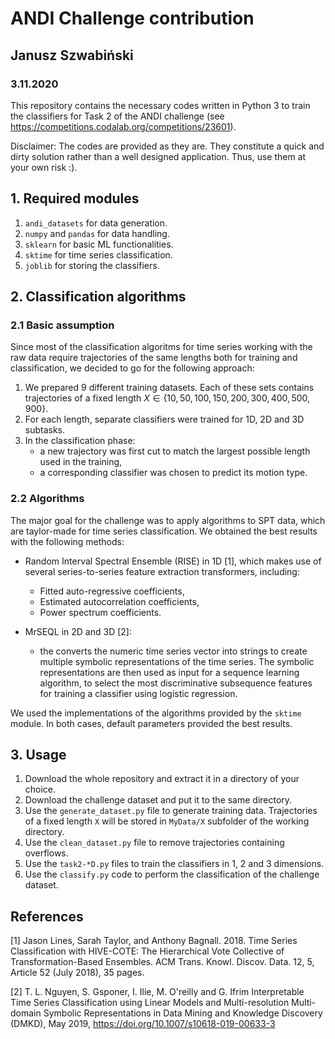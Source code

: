 # ANDI Challenge contribution
## Janusz Szwabiński
### 3.11.2020

This repository contains the necessary codes written in Python 3 to train the classifiers for Task 2 of the ANDI challenge (see https://competitions.codalab.org/competitions/23601). 

Disclaimer:
The codes are provided as they are. They constitute a quick and dirty solution rather than a well designed application. Thus, use them at your own risk :).

## 1. Required modules 

1. `andi_datasets` for data generation.
2. `numpy` and `pandas` for data handling.
3. `sklearn` for basic ML functionalities.
3. `sktime` for time series classification.
4. `joblib` for storing the classifiers.

## 2. Classification algorithms

### 2.1 Basic assumption

Since most of the classification algoritms for time series working with the raw data require trajectories of the same lengths both for training and classification, we decided to go for the following approach:

1. We prepared 9 different training datasets. Each of these sets contains trajectories of a fixed length $X\in\{10,50,100,150,200,300,400,500,900\}$.
2. For each length, separate classifiers were trained for 1D, 2D and 3D subtasks.
3. In the classification phase:
	* a new trajectory was first cut to match the largest possible length used in the training,
	* a corresponding classifier was chosen to predict its motion type.
	
### 2.2 Algorithms
The major goal for the challenge was to apply algorithms to SPT data, which are taylor-made for time series classification. We obtained the best results with the following methods:

* Random Interval Spectral Ensemble (RISE) in 1D [1], which makes use of several series-to-series feature extraction transformers, including:
	* Fitted auto-regressive coefficients,
	* Estimated autocorrelation coefficients,
	* Power spectrum coefficients.

* MrSEQL in 2D and 3D [2]:
	- the converts the numeric time series vector into strings to create multiple symbolic
representations of the time series. The symbolic representations are then used as input for  a sequence learning algorithm, to select the most discriminative subsequence features for training a classifier using logistic regression.

We used the implementations of the algorithms provided by the `sktime` module. In both cases, default parameters provided the best results. 
	
## 3. Usage

1. Download the whole repository and extract it in a directory of your choice.
2. Download the challenge dataset and put it to the same directory.
3. Use the `generate_dataset.py` file to generate training data. Trajectories of a fixed length `X` will be stored in `MyData/X` subfolder of the working directory.
4. Use the `clean_dataset.py` file to remove trajectories containing overflows.
5. Use the `task2-*D.py` files to train the classifiers in 1, 2 and 3 dimensions.
6. Use the `classify.py` code to perform the classification of the challenge dataset.

## References

[1] Jason Lines, Sarah Taylor, and Anthony Bagnall. 2018. Time Series Classification with HIVE-COTE: The Hierarchical Vote Collective of Transformation-Based Ensembles. ACM Trans. Knowl. Discov. Data. 12, 5, Article 52 (July 2018), 35 pages.

[2] T. L. Nguyen, S. Gsponer, I. Ilie, M. O'reilly and G. Ifrim Interpretable Time Series Classification using Linear Models and Multi-resolution Multi-domain Symbolic Representations in Data Mining and Knowledge Discovery (DMKD), May 2019, https://doi.org/10.1007/s10618-019-00633-3
